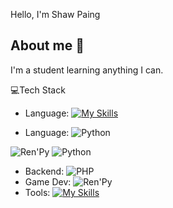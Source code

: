 Hello, I'm Shaw Paing

About me :monocle_face:
---
I'm a student learning anything I can.

💻Tech Stack <br>
* Language: [![My Skills](https://skillicons.dev/icons?i=py)](https://skillicons.dev)

* Language: ![Python](https://img.shields.io/badge/-python-04151c?style=flat&logo=python&logoColor=blue)
<!---* Backend: [![My Skills](https://skillicons.dev/icons?i=php)](https://skillicons.dev)-->
![Ren'Py](https://a11ybadges.com/badge?logo=renpy)
![Python](https://img.shields.io/badge/Python-3776AB?style=for-the-badge&logo=python&logoColor=white)

* Backend: ![PHP](https://img.shields.io/badge/-PHP-04151c?logo=php)
* Game Dev: ![Ren'Py](https://img.shields.io/badge/-Ren'Py-04151c?logo=renpy&logoColor=white)
* Tools: [![My Skills](https://skillicons.dev/icons?i=vscode,ps)](https://skillicons.dev)
